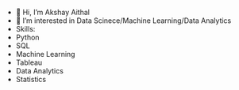 - 👋 Hi, I’m Akshay Aithal
- 👀 I’m interested in Data Scinece/Machine Learning/Data Analytics
- Skills: 
- Python
- SQL
- Machine Learning
- Tableau
- Data Analytics
- Statistics
